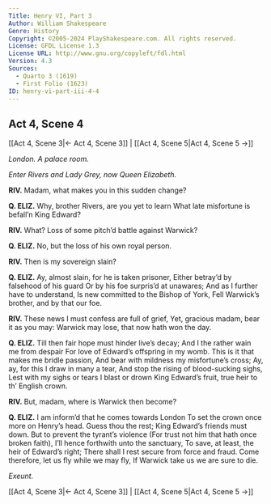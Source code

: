 ```yaml
---
Title: Henry VI, Part 3
Author: William Shakespeare
Genre: History
Copyright: ©2005-2024 PlayShakespeare.com. All rights reserved.
License: GFDL License 1.3
License URL: http://www.gnu.org/copyleft/fdl.html
Version: 4.3
Sources:
  - Quarto 3 (1619)
  - First Folio (1623)
ID: henry-vi-part-iii-4-4
---
```


## Act 4, Scene 4
[[Act 4, Scene 3|← Act 4, Scene 3]] | [[Act 4, Scene 5|Act 4, Scene 5 →]]

*London. A palace room.*

*Enter Rivers and Lady Grey, now Queen Elizabeth.*

**RIV.**
Madam, what makes you in this sudden change?

**Q. ELIZ.**
Why, brother Rivers, are you yet to learn
What late misfortune is befall’n King Edward?

**RIV.**
What? Loss of some pitch’d battle against Warwick?

**Q. ELIZ.**
No, but the loss of his own royal person.

**RIV.**
Then is my sovereign slain?

**Q. ELIZ.**
Ay, almost slain, for he is taken prisoner,
Either betray’d by falsehood of his guard
Or by his foe surpris’d at unawares;
And as I further have to understand,
Is new committed to the Bishop of York,
Fell Warwick’s brother, and by that our foe.

**RIV.**
These news I must confess are full of grief,
Yet, gracious madam, bear it as you may:
Warwick may lose, that now hath won the day.

**Q. ELIZ.**
Till then fair hope must hinder live’s decay;
And I the rather wain me from despair
For love of Edward’s offspring in my womb.
This is it that makes me bridle passion,
And bear with mildness my misfortune’s cross;
Ay, ay, for this I draw in many a tear,
And stop the rising of blood-sucking sighs,
Lest with my sighs or tears I blast or drown
King Edward’s fruit, true heir to th’ English crown.

**RIV.**
But, madam, where is Warwick then become?

**Q. ELIZ.**
I am inform’d that he comes towards London
To set the crown once more on Henry’s head.
Guess thou the rest; King Edward’s friends must down.
But to prevent the tyrant’s violence
(For trust not him that hath once broken faith),
I’ll hence forthwith unto the sanctuary,
To save, at least, the heir of Edward’s right;
There shall I rest secure from force and fraud.
Come therefore, let us fly while we may fly,
If Warwick take us we are sure to die.

*Exeunt.*

[[Act 4, Scene 3|← Act 4, Scene 3]] | [[Act 4, Scene 5|Act 4, Scene 5 →]]